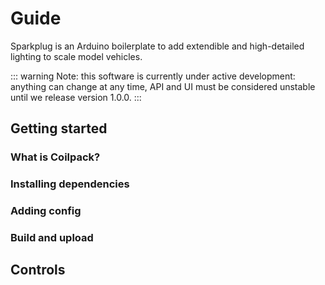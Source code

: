 # Guide

Sparkplug is an Arduino boilerplate to add extendible and high-detailed lighting to scale model vehicles.

::: warning
Note: this software is currently under active development: anything can change at any time, API and UI must be considered unstable until we release version 1.0.0.
:::

## Getting started

### What is Coilpack?

### Installing dependencies

### Adding config

### Build and upload

## Controls

